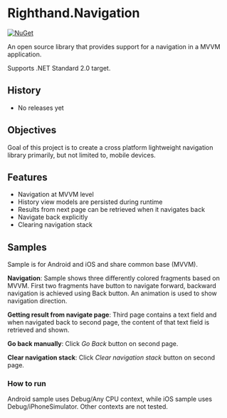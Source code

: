 # Righthand.Navigation

[![NuGet](https://img.shields.io/nuget/v/Righthand.Navigation.svg)](https://www.nuget.org/packages/Righthand.Navigation)

An open source library that provides support for a navigation in a MVVM application.

Supports .NET Standard 2.0 target.

## History

* No releases yet

## Objectives

Goal of this project is to create a cross platform lightweight navigation library primarily, but not limited to, mobile devices.

## Features

* Navigation at MVVM level
* History view models are persisted during runtime
* Results from next page can be retrieved when it navigates back
* Navigate back explicitly
* Clearing navigation stack

## Samples

Sample is for Android and iOS and share common base (MVVM).

**Navigation**: Sample shows three differently colored fragments based on MVVM. First two fragments have button to navigate forward, backward navigation is achieved using Back button. An animation is used to show navigation direction. 

**Getting result from navigate page**: Third page contains a text field and when navigated back to second page, the content of that text field is retrieved and shown.

**Go back manually**: Click *Go Back* button on second page.

**Clear navigation stack**: Click *Clear navigation stack* button on second page.

### How to run

Android sample uses Debug/Any CPU context, while iOS sample uses Debug/iPhoneSimulator. Other contexts are not tested.